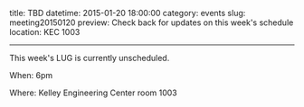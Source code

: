 title: TBD
datetime: 2015-01-20 18:00:00
category: events
slug: meeting20150120
preview: Check back for updates on this week's schedule
location: KEC 1003

---

This week's LUG is currently unscheduled.

When: 6pm

Where: Kelley Engineering Center room 1003
